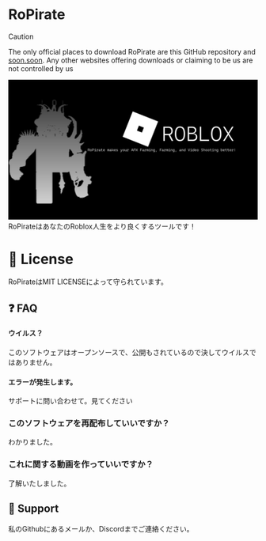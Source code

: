 
# RoPirate
> [!CAUTION]
> The only official places to download RoPirate are this GitHub repository and [soon.soon](). Any other websites offering downloads or claiming to be us are not controlled by us


![img.png](README/img.png)
RoPirateはあなたのRoblox人生をより良くするツールです！

# 📝 License
RoPirateはMIT LICENSEによって守られています。

## ❓️ FAQ

#### ウイルス？

このソフトウェアはオープンソースで、公開もされているので決してウイルスではありません。

#### エラーが発生します。

サポートに問い合わせて。見てください

### このソフトウェアを再配布していいですか？

わかりました。

### これに関する動画を作っていいですか？

了解いたしました。

## 📨 Support

私のGithubにあるメールか、Discordまでご連絡ください。
